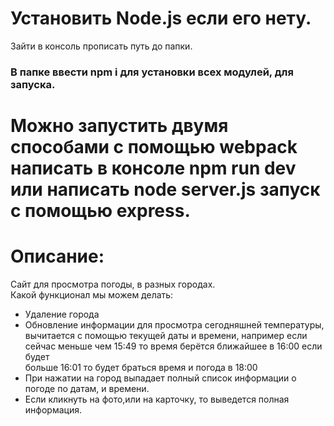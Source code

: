 # Установить Node.js если его нету.<br>
Зайти в консоль прописать путь до папки.<br>
### В папке ввести npm i для установки всех модулей, для запуска.<br>

# Можно запустить двумя способами с помощью webpack написать в консоле npm run dev или написать node server.js запуск с помощью express.<br>

# Описание:<br>
Сайт для просмотра погоды, в разных городах.<br>
Какой функционал мы можем делать:<br>
- Удаление города<br>
- Обновление информации для просмотра сегодняшней температуры, вычитается с помощью текущей даты и времени, например если сейчас меньше чем 15:49 то время берётся ближайшее в 16:00 если будет <br>больше 16:01 то будет браться время и погода в 18:00<br>
- При нажатии на город выпадает полный список информации о погоде по датам, и времени.<br>
- Если кликнуть на фото,или на карточку, то выведется полная информация.<br>
